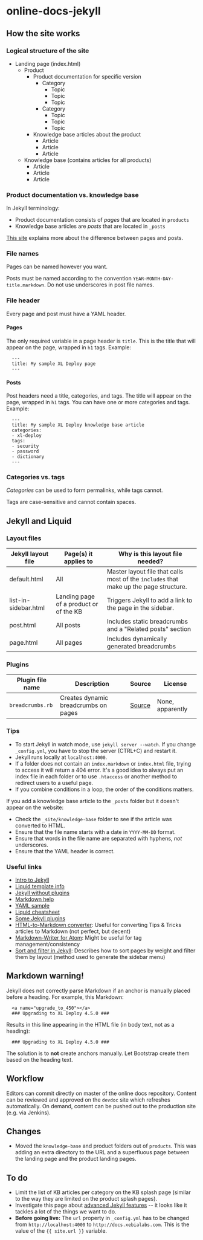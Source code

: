 online-docs-jekyll
==================

## How the site works

### Logical structure of the site

* Landing page (index.html)
    * Product
        * Product documentation for specific version
            * Category
                * Topic
                * Topic
                * Topic
            * Category
                * Topic
                * Topic
                * Topic
        * Knowledge base articles about the product
            * Article
            * Article
            * Article
    * Knowledge base (contains articles for all products)
        * Article
        * Article
        * Article

### Product documentation vs. knowledge base

In Jekyll terminology:

* Product documentation consists of *pages* that are located in `products`
* Knowledge base articles are *posts* that are located in `_posts`

[This site](http://jekyllbootstrap.com/lessons/jekyll-introduction.html#toc_9) explains more about the difference between pages and posts.

### File names

Pages can be named however you want.

Posts must be named according to the convention `YEAR-MONTH-DAY-title.markdown`. Do not use underscores in post file names.

### File header

Every page and post must have a YAML header.

#### Pages

The only required variable in a page header is `title`. This is the title that will appear on the page, wrapped in `h1` tags. Example:

      ---
      title: My sample XL Deploy page
      ---

#### Posts

Post headers need a title, categories, and tags. The title will appear on the page, wrapped in `h1` tags. You can have one or more categories and tags. Example:

      ---
      title: My sample XL Deploy knowledge base article
      categories:
      - xl-deploy
      tags:
      - security
      - password
      - dictionary
      ---

### Categories vs. tags

*Categories* can be used to form permalinks, while tags cannot.

Tags are case-sensitive and cannot contain spaces.

## Jekyll and Liquid

### Layout files

| Jekyll layout file   | Page(s) it applies to  | Why is this layout file needed? |
|----------------------|------------------------|---------------------------------|
| default.html | All | Master layout file that calls most of the `includes` that make up the page structure. |
| list-in-sidebar.html | Landing page of a product or of the KB | Triggers Jekyll to add a link to the page in the sidebar. |
| post.html | All posts | Includes static breadcrumbs and a "Related posts" section |
| page.html | All pages | Includes dynamically generated breadcrumbs | 

### Plugins

| Plugin file name | Description | Source | License |
| ---------------- | ----------- | ------ | ------- |
| `breadcrumbs.rb` | Creates dynamic breadcrumbs on pages | [Source](http://biosphere.cc/software-engineering/jekyll-breadcrumbs-navigation-plugin/) | None, apparently |

### Tips

* To start Jekyll in watch mode, use `jekyll server --watch`. If you change `_config.yml`, you have to stop the server (CTRL+C) and restart it.
* Jekyll runs locally at `localhost:4000`.
* If a folder does not contain an `index.markdown` or `index.html` file, trying to access it will return a 404 error. It's a good idea to always put an index file in each folder or to use `.htaccess` or another method to redirect users to a useful page.
* If you combine conditions in a loop, the order of the conditions matters.

If you add a knowledge base article to the `_posts` folder but it doesn't appear on the website:

* Check the `_site/knowledge-base` folder to see if the article was converted to HTML. 
* Ensure that the file name starts with a date in `YYYY-MM-DD` format.
* Ensure that words in the file name are separated with hyphens, *not* underscores.
* Ensure that the YAML header is correct.

### Useful links

* [Intro to Jekyll](http://jekyllbootstrap.com/lessons/jekyll-introduction.html#toc_0)
* [Liquid template info](https://github.com/Shopify/liquid/wiki/Liquid-for-Designers)
* [Jekyll without plugins](http://captnemo.in/blog/2014/01/20/pluginless-jekyll/)
* [Markdown help](http://stackoverflow.com/editing-help)
* [YAML sample](http://en.wikipedia.org/wiki/YAML#Sample_document)
* [Liquid cheatsheet](http://cheat.markdunkley.com/)
* [Some Jekyll plugins](https://github.com/recurser/jekyll-plugins)
* [HTML-to-Markdown converter](http://domchristie.github.io/to-markdown/): Useful for converting Tips & Tricks articles to Markdown (not perfect, but decent) 
* [Markdown-Writer for Atom](https://atom.io/packages/markdown-writer): Might be useful for tag management/consistency
* [Sort and filter in Jekyll](http://www.leveluplunch.com/blog/2014/04/03/sort-pages-by-title-filter-array-by-layout-jekyllrb/): Describes how to sort pages by weight and filter them by layout (method used to generate the sidebar menu)

## Markdown warning!

Jekyll does not correctly parse Markdown if an anchor is manually placed before a heading. For example, this Markdown:

      <a name="upgrade_to_450"></a>
      ### Upgrading to XL Deploy 4.5.0 ###

Results in this line appearing in the HTML file (in body text, not as a heading):

      ### Upgrading to XL Deploy 4.5.0 ###

The solution is to **not** create anchors manually. Let Bootstrap create them based on the heading text.

## Workflow

Editors can commit directly on master of the online docs repository. Content can be reviewed and approved on the `devdoc` site which refreshes automatically. On demand, content can be pushed out to the production site (e.g. via Jenkins).

## Changes

* Moved the `knowledge-base` and product folders out of `products`. This was adding an extra directory to the URL and a superfluous page between the landing page and the product landing pages.

## To do

* Limit the list of KB articles per category on the KB splash page (similar to the way they are limited on the product splash pages).
* Investigate this page about [advanced Jekyll features](http://www.divshot.com/blog/web-development/advanced-jekyll-features/) -- it looks like it tackles a lot of the things we want to do.
* **Before going live:** The `url` property in `_config.yml` has to be changed from `http://localhost:4000` to `http://docs.xebialabs.com`. This is the value of the `{{ site.url }}` variable.